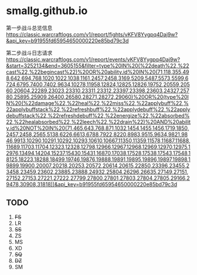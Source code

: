 # smallg.github.io
第一步战斗总览信息
https://classic.warcraftlogs.com/v1/report/fights/vKFV8Yygpq4Daj9w?&api_key=b91955fd65954650000220e85bd79c3d

第二步战斗日志请求
https://classic.warcraftlogs.com/v1/report/events/vKFV8Yygpq4Daj9w?&start=3252134&end=3605155&filter=type%20IN%20(%22death%22,%22cast%22,%22begincast%22)%20OR%20ability.id%20IN%20(71,118,355,498,642,694,768,1020,1022,1038,1161,2457,2458,3169,5209,5487,5573,5599,6724,6795,7400,7402,9634,10278,11958,12824,12825,12826,19752,20559,20560,20604,22289,23023,23310,23311,23312,23397,23398,23603,24327,25780,25895,25909,26400,26580,28271,28272,29060)%20OR%20(type%20IN%20(%22damage%22,%22heal%22,%22miss%22,%22applybuff%22,%22applybuffstack%22,%22refreshbuff%22,%22applydebuff%22,%22applydebuffstack%22,%22refreshdebuff%22,%22energize%22,%22absorbed%22,%22healabsorbed%22,%22leech%22,%22drain%22)%20AND%20ability.id%20NOT%20IN%20(71,465,643,768,871,1032,1454,1455,1456,1719,1850,2457,2458,2565,5138,6226,6613,6788,7922,8220,8983,9515,9634,9821,9846,9913,10290,10291,10292,10293,10610,10667,11350,11359,11578,11687,11688,11689,11703,11704,12323,12328,12798,12966,12967,12968,12969,12970,12975,12976,13494,14204,15237,15430,15431,16870,17038,17528,17538,17543,17548,18125,18223,18288,18499,19746,19876,19888,19891,19895,19896,19897,19898,19899,19900,20007,20218,20253,20572,20614,20615,22850,23396,23455,23458,23459,23602,23885,23888,24932,25804,26296,26635,27149,27151,27152,27153,27221,27222,27799,27800,27801,27803,27804,27805,29166,29478,30908,31818))&api_key=b91955fd65954650000220e85bd79c3d


## TODO

1. ~~FS~~
2. LR
3. ~~SS~~
4. ZS
5. MS
6. XD
7. ~~SQ~~
8. ~~DZ~~
9. SM
